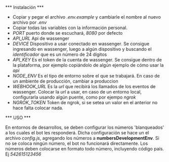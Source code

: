 *** Instalación ***

* Copiar y pegar el archivo *.env.example* y cambiarle el nombre al nuevo archivo por *.env*
* Copiar todas las variables con la información personal. 
* *PORT* puerto donde se escuchará, *8080* por defecto 
* *API_URL* Api de wassenger
* *DEVICE* Dispositivo a usar conectado en wassenger. Se consigue ingresando en wassenger, luego a algún dispositivo y buscando el *identificador* que es un número de 24 dígitos
* *API_KEY* Es el token de la cuenta de wassenger. Se consigue dentro de la plataforma, por ejemplo copiándolo de algún ejemplo de cómo usar la *api*
* *NODE_ENV* Es el tipo de entorno sobre el que se trabajará. En caso de un ambiente de producción, cambiar a produccion
* *WEBHOOK_URL* Es la *url* que recibirá los llamados de los eventos de wassenger. Colocar la *url* a usar, en caso de un entorno local, configurarla usando algún puente, como por ejempo *ngrok*
* *NGROK_TOKEN* Token de ngrok, si se setea un valor en el anterior no hace falta colocar nada. 

*** USO ***

En entornos de desarrollos, se deben configurar los números 'blanqueados' a los cuales el bot les responderá. Dicha configuración se hace un el archivo *config.js*, agregando los números a **numbersDevelopmentEnv**. Si no se coloca ningún número, el bot no funcionará directamente. Los números deben colocarse en formato todo número, incluyendo código país. Ej *542615123456*